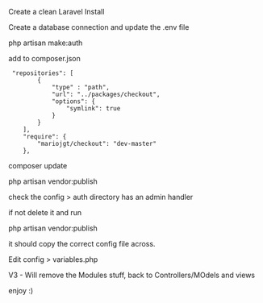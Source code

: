 Create a clean Laravel Install

Create a database connection and update the .env file

php artisan make:auth

add to composer.json

````
 "repositories": [
        {
            "type" : "path",
            "url": "../packages/checkout",
            "options": {
                "symlink": true
            }
        }
    ],
    "require": {
        "mariojgt/checkout": "dev-master"
    },
 ````

 composer update

 php artisan vendor:publish

check the config > auth directory has an admin handler

if not delete it and run

php artisan vendor:publish

it should copy the correct config file across.

Edit config > variables.php

V3 - Will remove the Modules stuff, back to Controllers/MOdels and views


enjoy :)

